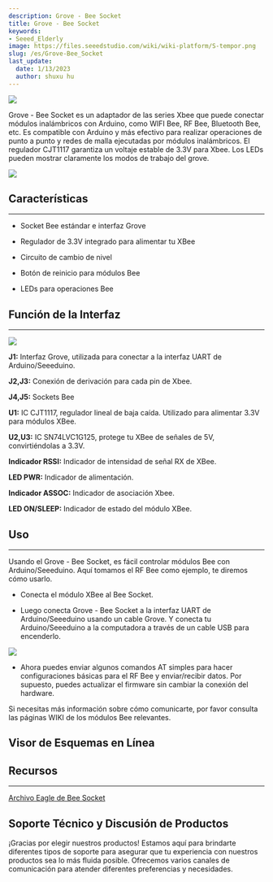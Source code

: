 ```yaml
---
description: Grove - Bee Socket
title: Grove - Bee Socket
keywords:
- Seeed_Elderly
image: https://files.seeedstudio.com/wiki/wiki-platform/S-tempor.png
slug: /es/Grove-Bee_Socket
last_update:
  date: 1/13/2023
  author: shuxu hu
---
```


![](https://files.seeedstudio.com/wiki/Grove-Bee_Socket/img/Bee_Socket_01.jpg)

Grove - Bee Socket es un adaptador de las series Xbee que puede conectar módulos inalámbricos con Arduino, como WIFI Bee, RF Bee, Bluetooth Bee, etc. Es compatible con Arduino y más efectivo para realizar operaciones de punto a punto y redes de malla ejecutadas por módulos inalámbricos. El regulador CJT1117 garantiza un voltaje estable de 3.3V para Xbee. Los LEDs pueden mostrar claramente los modos de trabajo del grove.
<!-- Grove-Bee Socket tiene las mismas funciones que [XBee Shield](/XBee_Shield_V2.0). Grove-Bee Socket y Arduino se conectan por cables, y XB Shield es un adaptador estándar que se puede conectar a Arduino. -->

[![](https://files.seeedstudio.com/wiki/Seeed-WiKi/docs/images/300px-Get_One_Now_Banner-ragular.png)](https://www.seeedstudio.com/Grove-Bee-Socket-p-1449.html)


##  Características
---
*   Socket Bee estándar e interfaz Grove

*   Regulador de 3.3V integrado para alimentar tu XBee

*   Circuito de cambio de nivel

*   Botón de reinicio para módulos Bee

*   LEDs para operaciones Bee

##  Función de la Interfaz
---
![](https://files.seeedstudio.com/wiki/Grove-Bee_Socket/img/Bee_Socket_Interface.jpg)

**J1:** Interfaz Grove, utilizada para conectar a la interfaz UART de Arduino/Seeeduino.

**J2,J3:** Conexión de derivación para cada pin de Xbee.

**J4,J5:** Sockets Bee

**U1:** IC CJT1117, regulador lineal de baja caída. Utilizado para alimentar 3.3V para módulos XBee.

**U2,U3:** IC SN74LVC1G125, protege tu XBee de señales de 5V, convirtiéndolas a 3.3V.

**Indicador RSSI:** Indicador de intensidad de señal RX de XBee.

**LED PWR:** Indicador de alimentación.

**Indicador ASSOC:** Indicador de asociación Xbee.

**LED ON/SLEEP:** Indicador de estado del módulo XBee.

##  Uso
---
Usando el Grove - Bee Socket, es fácil controlar módulos Bee con Arduino/Seeeduino. Aquí tomamos el RF Bee como ejemplo, te diremos cómo usarlo.

*   Conecta el módulo XBee al Bee Socket.

*   Luego conecta Grove - Bee Socket a la interfaz UART de Arduino/Seeeduino usando un cable Grove. Y conecta tu Arduino/Seeeduino a la computadora a través de un cable USB para encenderlo.

![](https://files.seeedstudio.com/wiki/Grove-Bee_Socket/img/Grove-Bee_Socket.jpg)

*   Ahora puedes enviar algunos comandos AT simples para hacer configuraciones básicas para el RF Bee y enviar/recibir datos. Por supuesto, puedes actualizar el firmware sin cambiar la conexión del hardware.

Si necesitas más información sobre cómo comunicarte, por favor consulta las páginas WIKI de los módulos Bee relevantes.


## Visor de Esquemas en Línea

<div className="altium-ecad-viewer" data-project-src="https://files.seeedstudio.com/wiki/Grove-Bee_Socket/res/Bee_Socket_Eagle_File.zip" style={{borderRadius: '0px 0px 4px 4px', height: 500, borderStyle: 'solid', borderWidth: 1, borderColor: 'rgb(241, 241, 241)', overflow: 'hidden', maxWidth: 1280, maxHeight: 700, boxSizing: 'border-box'}}>
</div>


##  Recursos
---
[Archivo Eagle de Bee Socket](https://files.seeedstudio.com/wiki/Grove-Bee_Socket/res/Bee_Socket_Eagle_File.zip)

## Soporte Técnico y Discusión de Productos

¡Gracias por elegir nuestros productos! Estamos aquí para brindarte diferentes tipos de soporte para asegurar que tu experiencia con nuestros productos sea lo más fluida posible. Ofrecemos varios canales de comunicación para atender diferentes preferencias y necesidades.

<div class="button_tech_support_container">
<a href="https://forum.seeedstudio.com/" class="button_forum"></a> 
<a href="https://www.seeedstudio.com/contacts" class="button_email"></a>
</div>

<div class="button_tech_support_container">
<a href="https://discord.gg/eWkprNDMU7" class="button_discord"></a> 
<a href="https://github.com/Seeed-Studio/wiki-documents/discussions/69" class="button_discussion"></a>
</div>